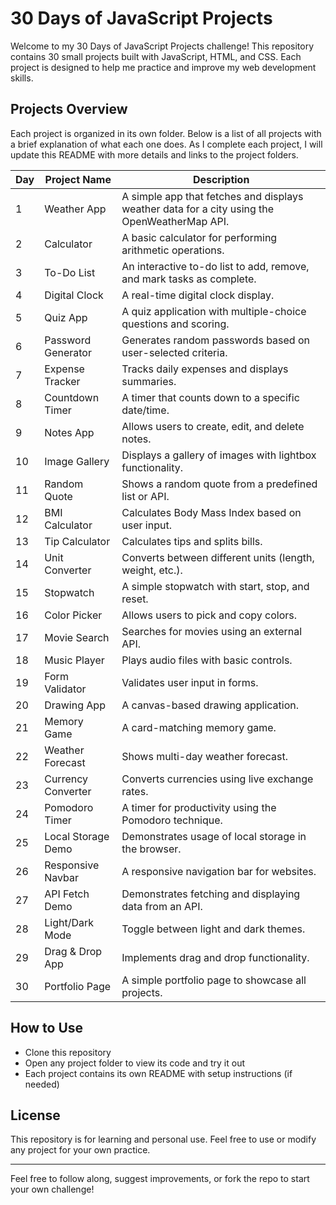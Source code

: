 # 30 Days of JavaScript Projects

Welcome to my 30 Days of JavaScript Projects challenge! This repository contains 30 small projects built with JavaScript, HTML, and CSS. Each project is designed to help me practice and improve my web development skills.

## Projects Overview
Each project is organized in its own folder. Below is a list of all projects with a brief explanation of what each one does. As I complete each project, I will update this README with more details and links to the project folders.

| Day | Project Name      | Description |
|-----|-------------------|-------------|
| 1   | Weather App       | A simple app that fetches and displays weather data for a city using the OpenWeatherMap API. |
| 2   | Calculator        | A basic calculator for performing arithmetic operations. |
| 3   | To-Do List        | An interactive to-do list to add, remove, and mark tasks as complete. |
| 4   | Digital Clock     | A real-time digital clock display. |
| 5   | Quiz App          | A quiz application with multiple-choice questions and scoring. |
| 6   | Password Generator| Generates random passwords based on user-selected criteria. |
| 7   | Expense Tracker   | Tracks daily expenses and displays summaries. |
| 8   | Countdown Timer   | A timer that counts down to a specific date/time. |
| 9   | Notes App         | Allows users to create, edit, and delete notes. |
| 10  | Image Gallery     | Displays a gallery of images with lightbox functionality. |
| 11  | Random Quote      | Shows a random quote from a predefined list or API. |
| 12  | BMI Calculator    | Calculates Body Mass Index based on user input. |
| 13  | Tip Calculator    | Calculates tips and splits bills. |
| 14  | Unit Converter    | Converts between different units (length, weight, etc.). |
| 15  | Stopwatch         | A simple stopwatch with start, stop, and reset. |
| 16  | Color Picker      | Allows users to pick and copy colors. |
| 17  | Movie Search      | Searches for movies using an external API. |
| 18  | Music Player      | Plays audio files with basic controls. |
| 19  | Form Validator    | Validates user input in forms. |
| 20  | Drawing App       | A canvas-based drawing application. |
| 21  | Memory Game       | A card-matching memory game. |
| 22  | Weather Forecast  | Shows multi-day weather forecast. |
| 23  | Currency Converter| Converts currencies using live exchange rates. |
| 24  | Pomodoro Timer    | A timer for productivity using the Pomodoro technique. |
| 25  | Local Storage Demo| Demonstrates usage of local storage in the browser. |
| 26  | Responsive Navbar | A responsive navigation bar for websites. |
| 27  | API Fetch Demo    | Demonstrates fetching and displaying data from an API. |
| 28  | Light/Dark Mode   | Toggle between light and dark themes. |
| 29  | Drag & Drop App   | Implements drag and drop functionality. |
| 30  | Portfolio Page    | A simple portfolio page to showcase all projects. |

## How to Use
- Clone this repository
- Open any project folder to view its code and try it out
- Each project contains its own README with setup instructions (if needed)

## License
This repository is for learning and personal use. Feel free to use or modify any project for your own practice.

---

Feel free to follow along, suggest improvements, or fork the repo to start your own challenge!

